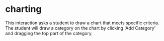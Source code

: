# charting

This interaction asks a student to draw a chart that meets specific criteria. The student will draw a category on the chart by clicking 'Add Category' and dragging the top part of the category.

